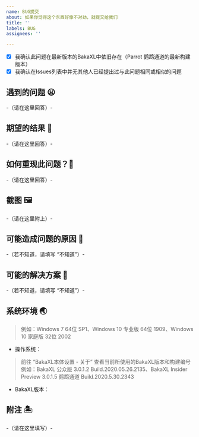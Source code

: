 ```yaml
---
name: BUG提交
about: 如果你觉得这个东西好像不对劲，就提交给我们
title: ''
labels: BUG
assignees: ''

---
```


- [x] 我确认此问题在最新版本的BakaXL中依旧存在（Parrot 鹦鹉通道的最新构建版本）
- [x] 我确认在Issues列表中并无其他人已经提出过与此问题相同或相似的问题

## 遇到的问题 :frowning:
-（请在这里回答）-

## 期望的结果 :partying_face:
-（请在这里回答）-

## 如何重现此问题？:hatching_chick:
-（请在这里回答）-

## 截图 :framed_picture:
-（请在这里附上）-

## 可能造成问题的原因 :jigsaw:
-（若不知道，请填写 “不知道”）-

## 可能的解决方案 :firecracker:
-（若不知道，请填写 “不知道”）-

## 系统环境 :earth_asia:
> 例如：Windows 7 64位 SP1、Windows 10 专业版 64位 1909、Windows 10 家庭版 32位 2002
- 操作系统：

> 前往 “BakaXL本体设置 - 关于” 查看当前所使用的BakaXL版本和构建编号
> 例如：BakaXL 公众版 3.0.1.2 Build.2020.05.26.2135、BakaXL Insider Preview 3.0.1.5 鹦鹉通道 Build.2020.5.30.2343
- BakaXL版本：

## 附注 :desert_island:
-（请在这里填写）-
